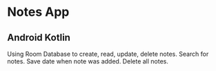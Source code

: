 # Notes App
## Android Kotlin
Using Room Database to create, read, update, delete notes.
Search for notes.
Save date when note was added.
Delete all notes.

